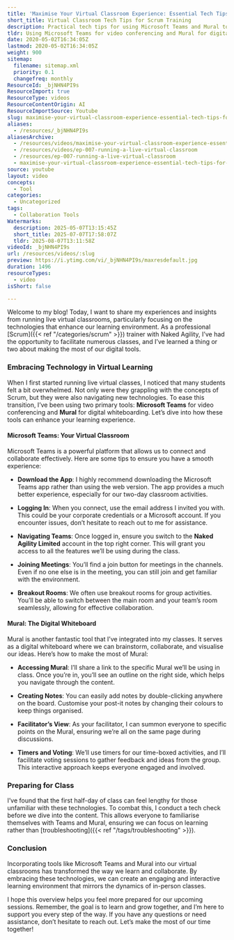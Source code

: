 ```yaml
---
title: 'Maximise Your Virtual Classroom Experience: Essential Tech Tips for Scrum Training'
short_title: Virtual Classroom Tech Tips for Scrum Training
description: Practical tech tips for using Microsoft Teams and Mural to improve collaboration, engagement, and learning in live virtual Scrum training sessions.
tldr: Using Microsoft Teams for video conferencing and Mural for digital whiteboarding can significantly improve engagement and collaboration in virtual Scrum training. Ensuring participants are comfortable with these tools through a tech check before class helps reduce confusion and maximises learning time. Development managers should encourage their teams to familiarise themselves with these platforms ahead of training to ensure a smoother and more productive experience.
date: 2020-05-02T16:34:05Z
lastmod: 2020-05-02T16:34:05Z
weight: 900
sitemap:
  filename: sitemap.xml
  priority: 0.1
  changefreq: monthly
ResourceId: _bjNHN4PI9s
ResourceImport: true
ResourceType: videos
ResourceContentOrigin: AI
ResourceImportSource: Youtube
slug: maximise-your-virtual-classroom-experience-essential-tech-tips-for-scrum-training
aliases:
  - /resources/_bjNHN4PI9s
aliasesArchive:
  - /resources/videos/maximise-your-virtual-classroom-experience-essential-tech-tips-for-scrum-training
  - /resources/videos/ep-007-running-a-live-virtual-classroom
  - /resources/ep-007-running-a-live-virtual-classroom
  - maximise-your-virtual-classroom-experience-essential-tech-tips-for-scrum-training
source: youtube
layout: video
concepts:
  - Tool
categories:
  - Uncategorized
tags:
  - Collaboration Tools
Watermarks:
  description: 2025-05-07T13:15:45Z
  short_title: 2025-07-07T17:58:07Z
  tldr: 2025-08-07T13:11:58Z
videoId: _bjNHN4PI9s
url: /resources/videos/:slug
preview: https://i.ytimg.com/vi/_bjNHN4PI9s/maxresdefault.jpg
duration: 1496
resourceTypes:
  - video
isShort: false

---
```

Welcome to my blog! Today, I want to share my experiences and insights from running live virtual classrooms, particularly focusing on the technologies that enhance our learning environment. As a professional [Scrum]({{< ref "/categories/scrum" >}}) trainer with Naked Agility, I’ve had the opportunity to facilitate numerous classes, and I’ve learned a thing or two about making the most of our digital tools. 

### Embracing Technology in Virtual Learning

When I first started running live virtual classes, I noticed that many students felt a bit overwhelmed. Not only were they grappling with the concepts of Scrum, but they were also navigating new technologies. To ease this transition, I’ve been using two primary tools: **Microsoft Teams** for video conferencing and **Mural** for digital whiteboarding. Let’s dive into how these tools can enhance your learning experience.

#### Microsoft Teams: Your Virtual Classroom

Microsoft Teams is a powerful platform that allows us to connect and collaborate effectively. Here are some tips to ensure you have a smooth experience:

- **Download the App**: I highly recommend downloading the Microsoft Teams app rather than using the web version. The app provides a much better experience, especially for our two-day classroom activities.
  
- **Logging In**: When you connect, use the email address I invited you with. This could be your corporate credentials or a Microsoft account. If you encounter issues, don’t hesitate to reach out to me for assistance.

- **Navigating Teams**: Once logged in, ensure you switch to the **Naked Agility Limited** account in the top right corner. This will grant you access to all the features we’ll be using during the class.

- **Joining Meetings**: You’ll find a join button for meetings in the channels. Even if no one else is in the meeting, you can still join and get familiar with the environment.

- **Breakout Rooms**: We often use breakout rooms for group activities. You’ll be able to switch between the main room and your team’s room seamlessly, allowing for effective collaboration.

#### Mural: The Digital Whiteboard

Mural is another fantastic tool that I’ve integrated into my classes. It serves as a digital whiteboard where we can brainstorm, collaborate, and visualise our ideas. Here’s how to make the most of Mural:

- **Accessing Mural**: I’ll share a link to the specific Mural we’ll be using in class. Once you’re in, you’ll see an outline on the right side, which helps you navigate through the content.

- **Creating Notes**: You can easily add notes by double-clicking anywhere on the board. Customise your post-it notes by changing their colours to keep things organised.

- **Facilitator’s View**: As your facilitator, I can summon everyone to specific points on the Mural, ensuring we’re all on the same page during discussions.

- **Timers and Voting**: We’ll use timers for our time-boxed activities, and I’ll facilitate voting sessions to gather feedback and ideas from the group. This interactive approach keeps everyone engaged and involved.

### Preparing for Class

I’ve found that the first half-day of class can feel lengthy for those unfamiliar with these technologies. To combat this, I conduct a tech check before we dive into the content. This allows everyone to familiarise themselves with Teams and Mural, ensuring we can focus on learning rather than [troubleshooting]({{< ref "/tags/troubleshooting" >}}).

### Conclusion

Incorporating tools like Microsoft Teams and Mural into our virtual classrooms has transformed the way we learn and collaborate. By embracing these technologies, we can create an engaging and interactive learning environment that mirrors the dynamics of in-person classes.

I hope this overview helps you feel more prepared for our upcoming sessions. Remember, the goal is to learn and grow together, and I’m here to support you every step of the way. If you have any questions or need assistance, don’t hesitate to reach out. Let’s make the most of our time together!
